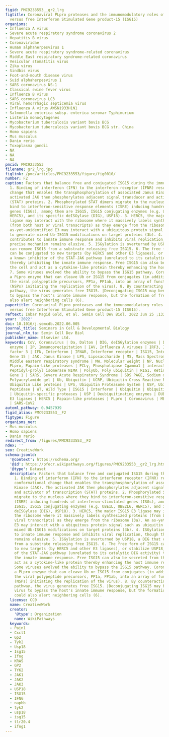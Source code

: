 ```yaml
---
figid: PMC9233553__gr2_lrg
figtitle: Coronaviral PLpro proteases and the immunomodulatory roles of conjugated
  versus free Interferon Stimulated Gene product-15 (ISG15)
organisms:
- Influenza A virus
- Severe acute respiratory syndrome coronavirus 2
- Hepatitis B virus
- Coronaviridae
- Human alphaherpesvirus 1
- Severe acute respiratory syndrome-related coronavirus
- Middle East respiratory syndrome-related coronavirus
- Vesicular stomatitis virus
- Zika virus
- Sindbis virus
- Foot-and-mouth disease virus
- Suid alphaherpesvirus 1
- SARS coronavirus NS-1
- Classical swine fever virus
- Influenza B virus
- SARS coronavirus LC3
- Viral hemorrhagic septicemia virus
- Influenza A virus AWSN1933H1N1
- Salmonella enterica subsp. enterica serovar Typhimurium
- Listeria monocytogenes
- Mycobacterium tuberculosis variant bovis BCG
- Mycobacterium tuberculosis variant bovis BCG str. China
- Homo sapiens
- Mus musculus
- Danio rerio
- Toxoplasma gondii
- NA
- NA
- NA
pmcid: PMC9233553
filename: gr2_lrg.jpg
figlink: /pmc/articles/PMC9233553/figure/fig0010/
number: F2
caption: Factors that balance free and conjugated ISG15 during the immune response.
  1. Binding of interferon (IFN) to the interferon receptor (IFNR) results in a conformational
  change that enables the transphosphorylation of associated Janus Kinase (JAK). The
  activated JAK then phosphorylates adjacent signal transducer and activator of transcription
  (STAT) proteins. 2. Phosphorylated STAT dimers migrate to the nucleus where they
  bind to interferon-sensitive response elements (ISRE) inducing hundreds of interferon-stimulated
  genes (ISGs), among them are ISG15, ISG15 conjugating enzymes (e.g. UBE1L, UBE2L6,
  HERC5), and its specific deISGylase (DIG), USP18). 3. HERC5, the major ISG15 E3
  ligase may interact with the ribosome where it massively labels synthesized proteins
  (from both host or viral transcripts) as they emerge from the ribosome (3a). An
  as-yet-unidentified E3 may interact with a ubiquitous protein signal such as ubiquitin
  to generate mixed Ub-ISG15 modifications on target proteins (3b). 4. ISGylation
  contributes to innate immune response and inhibits viral replication, though the
  precise mechanism remains elusive. 5. ISGylation is overturned by USP18, a DIG that
  can remove ISG15 from a substrate releasing free ISG15. 6. The free form of ISG15
  can be conjugated to new targets (by HERC5 and other E3 ligases), or stabilize USP18,
  a known inhibitor of the STAT-JAK pathway (unrelated to its catalytic DIG activity)
  thereby inhibiting the innate immune response. Free ISG15 can also be secreted from
  the cell and act as a cytokine-like protein thereby enhancing the host immune response.
  7. Some viruses evolved the ability to bypass the ISG15 pathway. Coronaviruses encode
  a PLpro enzyme that can cleave Ub or ISG15 from conjugates (in addition to cutting
  the viral polypeptide precursors, PP1a, PP1ab, into an array of functional proteins
  (NSPs) initiating the replication of the virus). 8. By counteracting the conjugating
  pathway, the virus generates free ISG15. |Deconjugating ISG15 may benefit the virus
  to bypass the host's innate immune response, but the formation of free ISG15 could
  also alert neighboring cells (6).
papertitle: Coronaviral PLpro proteases and the immunomodulatory roles of conjugated
  versus free Interferon Stimulated Gene product-15 (ISG15).
reftext: Inbar Magid Gold, et al. Semin Cell Dev Biol. 2022 Jun 25 ;132:16-26.
year: '2022'
doi: 10.1016/j.semcdb.2022.06.005
journal_title: Seminars in Cell & Developmental Biology
journal_nlm_ta: Semin Cell Dev Biol
publisher_name: Elsevier Ltd.
keywords: CoV, Coronavirus | Da, Dalton | DIG, deISGylation enzymes | DUB, deubiquitinase
  enzyme | IP, Immunoprecipitation | IAV, Influenza A viruses | IRF3, IFN regulatory
  factor 3 | IFN, Interferon | IFNAR, Interferon receptor | ISG15, Interferon Stimulating
  Gene 15 | JAK, Janus Kinase | LPS, Liposaccharide | MS, Mass Spectrometry | MERS,
  Middle eastern respiratory syndrome | MW, Molecular weight | NP, Nucleoprotein |
  PLpro, Papain-Like proteases | PCLγ, Phospholipase Cgamma1 | interacting 1 Pin1,
  Peptidyl-prolyl isomerase NIMA | PolyUb, Poly ubiquitin | RIG1, Retinoic Acid-Inducible
  Gene 1 | SARS, Severe Acute Respiratory Syndrome | SDS PAGE, Sodium dodecyl sulfate
  Polyacrylamide gel | Ub, Ubiquitin | UCRP, Ubiquitin Cross Reactive Protein | Ubls,
  Ubiquitin Like proteins | UPS, Ubiquitin Proteasome System | USP, Ubiquitin Specific
  Peptidase | WT, Wild Type | ISG15 | Interferon | Ubiquitin | Ubiquitin-Like proteins
  | Ubiquitin-specific proteases | USP | Deubiquitinating enzymes | DUB | Ubiquitin
  E3 ligases | HERC5 | Papain-like proteases | PLpro | Coronavirus | MERS-CoV | SARS-CoV
  | SARS-CoV2
automl_pathway: 0.9457939
figid_alias: PMC9233553__F2
figtype: Figure
organisms_ner:
- Mus musculus
- Homo sapiens
- Danio rerio
redirect_from: /figures/PMC9233553__F2
ndex: ''
seo: CreativeWork
schema-jsonld:
  '@context': https://schema.org/
  '@id': https://pfocr.wikipathways.org/figures/PMC9233553__gr2_lrg.html
  '@type': Dataset
  description: Factors that balance free and conjugated ISG15 during the immune response.
    1. Binding of interferon (IFN) to the interferon receptor (IFNR) results in a
    conformational change that enables the transphosphorylation of associated Janus
    Kinase (JAK). The activated JAK then phosphorylates adjacent signal transducer
    and activator of transcription (STAT) proteins. 2. Phosphorylated STAT dimers
    migrate to the nucleus where they bind to interferon-sensitive response elements
    (ISRE) inducing hundreds of interferon-stimulated genes (ISGs), among them are
    ISG15, ISG15 conjugating enzymes (e.g. UBE1L, UBE2L6, HERC5), and its specific
    deISGylase (DIG), USP18). 3. HERC5, the major ISG15 E3 ligase may interact with
    the ribosome where it massively labels synthesized proteins (from both host or
    viral transcripts) as they emerge from the ribosome (3a). An as-yet-unidentified
    E3 may interact with a ubiquitous protein signal such as ubiquitin to generate
    mixed Ub-ISG15 modifications on target proteins (3b). 4. ISGylation contributes
    to innate immune response and inhibits viral replication, though the precise mechanism
    remains elusive. 5. ISGylation is overturned by USP18, a DIG that can remove ISG15
    from a substrate releasing free ISG15. 6. The free form of ISG15 can be conjugated
    to new targets (by HERC5 and other E3 ligases), or stabilize USP18, a known inhibitor
    of the STAT-JAK pathway (unrelated to its catalytic DIG activity) thereby inhibiting
    the innate immune response. Free ISG15 can also be secreted from the cell and
    act as a cytokine-like protein thereby enhancing the host immune response. 7.
    Some viruses evolved the ability to bypass the ISG15 pathway. Coronaviruses encode
    a PLpro enzyme that can cleave Ub or ISG15 from conjugates (in addition to cutting
    the viral polypeptide precursors, PP1a, PP1ab, into an array of functional proteins
    (NSPs) initiating the replication of the virus). 8. By counteracting the conjugating
    pathway, the virus generates free ISG15. |Deconjugating ISG15 may benefit the
    virus to bypass the host's innate immune response, but the formation of free ISG15
    could also alert neighboring cells (6).
  license: CC0
  name: CreativeWork
  creator:
    '@type': Organization
    name: WikiPathways
  keywords:
  - Pain1
  - Cxcl1
  - Gp2
  - Tyk2
  - Usp18
  - Isg15
  - Ifng
  - KRAS
  - GP2
  - TYK2
  - JAK1
  - JAK2
  - JAK3
  - USP18
  - ISG15
  - IFNG
  - napbb
  - tyk2
  - usp18
  - isg15
  - tlr20.4
  - ifng1
---
```

